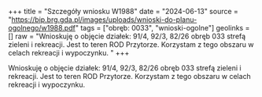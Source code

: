 +++
title = "Szczegóły wniosku W1988"
date = "2024-06-13"
source = "https://bip.brg.gda.pl/images/uploads/wnioski-do-planu-ogolnego/w1988.pdf"
tags = ["obręb: 0033", "wnioski-ogolne"]
geolinks = []
raw = "Wnioskuję o objęcie działek: 91/4, 92/3, 82/26 obręb 033 strefą zieleni i rekreacji. Jest to teren ROD Przytorze. Korzystam z tego obszaru w celach rekreacji i wypoczynku. "
+++

Wnioskuję o objęcie działek: 91/4, 92/3, 82/26 obręb 033 strefą zieleni i rekreacji.
Jest to teren ROD Przytorze. Korzystam z tego obszaru w celach rekreacji i wypoczynku.



